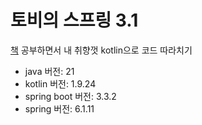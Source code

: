 # 토비의 스프링 3.1
[책](https://product.kyobobook.co.kr/detail/S000000935360) 공부하면서 내 취향껏 kotlin으로 코드 따라치기  
- java 버전: 21
- kotlin 버전: 1.9.24
- spring boot 버전: 3.3.2
- spring 버전: 6.1.11